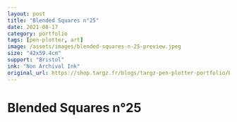 ```yaml
---
layout: post
title: "Blended Squares n°25"
date: 2021-08-17
category: portfolio
tags: [pen-plotter, art]
image: /assets/images/blended-squares-n-25-preview.jpeg
size: "42x59.4cm"
support: "Bristol"
ink: "Non Archival Ink"
original_url: https://shop.targz.fr/blogs/targz-pen-plotter-portfolio/blended-squares-n-25
---
```


# Blended Squares n°25

